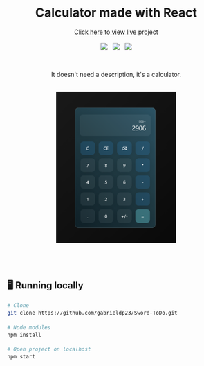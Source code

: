<h1 align=center>Calculator made with React</h1>

<p align=center>
    <a href='https://gabrieldp23.github.io/Sword-ToDo'>Click here to view live project</a><br><br/>
    <img height=30 src='https://img.shields.io/badge/JavaScript-F7DF1E?style=for-the-badge&logo=javascript&logoColor=black'>
    &nbsp;
    <img height=30 src='https://img.shields.io/badge/React-61DAFB?style=for-the-badge&logo=react&logoColor=20232A'>
    &nbsp;
    <img height=30 src='https://img.shields.io/badge/styled--components-DB7093?style=for-the-badge&logo=styled-components&logoColor=white'>
</p>    

<br/>

<p align=center>
It doesn't need a description, it's a calculator.
</p>

<br/>

<div align=center>
<img width=55% src='./assets/screenshot.png'>
</div>

<br/>
<br/>
<br/>

## 🖥 Running locally

```bash
# Clone
git clone https://github.com/gabrieldp23/Sword-ToDo.git

# Node modules
npm install

# Open project on localhost
npm start
```

